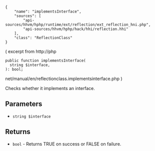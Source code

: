 ``` yamlmeta
{
    "name": "implementsInterface",
    "sources": [
        "api-sources/hhvm/hphp/runtime/ext/reflection/ext_reflection_hni.php",
        "api-sources/hhvm/hphp/hack/hhi/reflection.hhi"
    ],
    "class": "ReflectionClass"
}
```




( excerpt from
http://php




``` Hack
public function implementsInterface(
  string $interface,
): bool;
```




net/manual/en/reflectionclass.implementsinterface.php )




Checks whether it implements an interface.




## Parameters




+ ` string $interface `




## Returns




* ` bool ` - Returns TRUE on success or FALSE on failure.
<!-- HHAPIDOC -->
